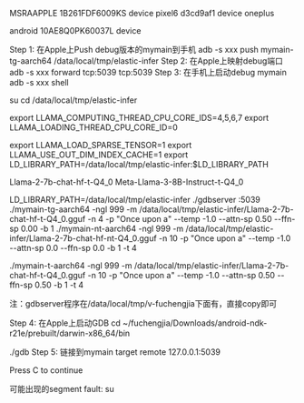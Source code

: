 MSRAAPPLE
1B261FDF6009KS  device pixel6
d3cd9af1        device oneplus

android
10AE8Q0PK60037L device

Step 1: 在Apple上Push debug版本的mymain到手机
adb -s xxx push mymain-tg-aarch64 /data/local/tmp/elastic-infer
Step 2: 在Apple上映射debug端口
adb -s xxx forward tcp:5039 tcp:5039
Step 3: 在手机上启动debug mymain
adb -s xxx shell


su
cd /data/local/tmp/elastic-infer

export LLAMA_COMPUTING_THREAD_CPU_CORE_IDS=4,5,6,7
export LLAMA_LOADING_THREAD_CPU_CORE_ID=0

export LLAMA_LOAD_SPARSE_TENSOR=1
export LLAMA_USE_OUT_DIM_INDEX_CACHE=1
export LD_LIBRARY_PATH=/data/local/tmp/elastic-infer:$LD_LIBRARY_PATH


Llama-2-7b-chat-hf-t-Q4_0
Meta-Llama-3-8B-Instruct-t-Q4_0

LD_LIBRARY_PATH=/data/local/tmp/elastic-infer ./gdbserver :5039 ./mymain-tg-aarch64 -ngl 999 -m /data/local/tmp/elastic-infer/Llama-2-7b-chat-hf-t-Q4_0.gguf -n 4 -p \"Once upon a\" --temp -1.0 --attn-sp 0.50 --ffn-sp 0.00 -b 1
./mymain-nt-aarch64 -ngl 999 -m /data/local/tmp/elastic-infer/Llama-2-7b-chat-hf-nt-Q4_0.gguf -n 10 -p "Once upon a" --temp -1.0 --attn-sp 0.0 --ffn-sp 0.0 -b 1 -t 4

./mymain-t-aarch64 -ngl 999 -m /data/local/tmp/elastic-infer/Llama-2-7b-chat-hf-t-Q4_0.gguf -n 10 -p "Once upon a" --temp -1.0 --attn-sp 0.50 --ffn-sp 0.50 -b 1 -t 4

注：gdbserver程序在/data/local/tmp/v-fuchengjia下面有，直接copy即可

Step 4: 在Apple上启动GDB
cd ~/fuchengjia/Downloads/android-ndk-r21e/prebuilt/darwin-x86_64/bin

./gdb
Step 5: 链接到mymain
target remote 127.0.0.1:5039

Press C to continue

可能出现的segment fault: su